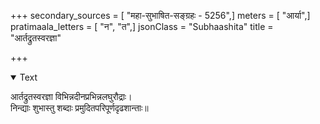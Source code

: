 +++
secondary_sources = [ "महा-सुभाषित-सङ्ग्रहः - 5256",]
meters = [ "आर्या",]
pratimaala_letters = [ "न", "त",]
jsonClass = "Subhaashita"
title = "आर्तद्रुतस्वरज्ञा"

+++

<details open><summary>Text</summary>

आर्तद्रुतस्वरज्ञा विभिन्नदीनप्रभिन्नलघुरौद्राः।  
निन्द्याः शुभास्तु शब्दाः प्रमुदितपरिपूर्णदृढशान्ताः॥
</details>

